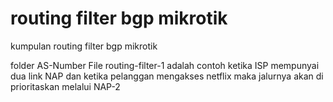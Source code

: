 # routing filter bgp mikrotik
kumpulan routing filter bgp mikrotik

folder AS-Number
File routing-filter-1 adalah contoh ketika ISP mempunyai dua link NAP dan ketika pelanggan mengakses netflix maka jalurnya akan di prioritaskan melalui NAP-2
